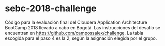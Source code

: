 # sebc-2018-challenge
Código para la evaluación final del  Cloudera Application Architecture BootCamp 2018 llevado a cabo en Bogotá.
Las instrucciones del desafío se encuentran en https://github.com/campossalex/challenge.
La tabla escogida para el paso 4 es la 2, según la asignación elegida por el grupo.
